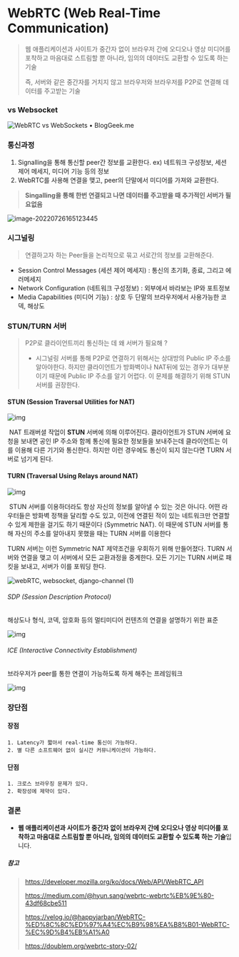 # WebRTC (Web Real-Time Communication)

>  웹 애플리케이션과 사이트가 중간자 없이 브라우저 간에 오디오나 영상 미디어를 포착하고 마음대로 스트림할 뿐 아니라, 임의의 데이터도 교환할 수 있도록 하는 기술
>
> 즉, 서버와 같은 중간자를 거치지 않고 브라우저와 브라우저를 P2P로 연결해 데이터를 주고받는 기술



### vs Websocket

![WebRTC vs WebSockets • BlogGeek.me](https://bloggeek.me/wp-content/uploads/2019/05/201905-websocket-vs-datachannel-1024x384.jpg)



### 통신과정

1. Signalling을 통해 통신할 peer간 정보를 교환한다. ex) 네트워크 구성정보, 세션 제어 메세지, 미디어 기능 등의 정보
2. WebRTC를 사용해 연결을 맺고, peer의 단말에서 미디어를 가져와 교환한다.

>  **Singalling을 통해 한번 연결되고 나면 데이터를 주고받을 때 추가적인 서버가 필요없음**

![image-20220726165123445](https://user-images.githubusercontent.com/55776650/184129967-70e60b90-7239-46f3-acc8-435b9a878098.png)



### 시그널링

>  연결하고자 하는 Peer들을 논리적으로 묶고 서로간의 정보를 교환해준다.

- Session Control Messages (세션 제어 메세지) :  통신의 초기화, 종료, 그리고 에러메세지
- Network Configuration (네트워크 구성정보) : 외부에서 바라보는 IP와 포트정보
- Media Capabilities (미디어 기능) : 상호 두 단말의 브라우저에서 사용가능한 코덱, 해상도



### STUN/TURN 서버

> P2P로 클라이언트끼리 통신하는 데 왜 서버가 필요해 ?
>
> - 시그널링 서버를 통해 P2P로 연결하기 위해서는 상대방의 Public IP 주소를 알아야한다. 하지만 클라이언트가 방화벽이나 NAT뒤에 있는 경우가 대부분이기 때문에 Public IP 주소를 알기 어렵다. 이 문제를 해결하기 위해 STUN 서버를 권장한다.

#### 	STUN (Session Traversal Utilities for NAT)

![img](https://velog.velcdn.com/images%2Fheejinkim0812%2Fpost%2F651a28e3-1fb6-4209-881c-5dea81d9e624%2Fimage.png)

​	NAT 트래버셜 작업이 **STUN** 서버에 의해 이루어진다. 클라이언트가 STUN 서버에 요청을 보내면 공인 IP 주소와 함께 통신에 필요한 정보들을 보내주는데 클라이언트는 이를 이용해 다른 기기와 통신한다. 하지만 이런 경우에도 통신이 되지 않는다면 TURN 서버로 넘기게 된다.

#### TURN (Traversal Using Relays around NAT)

![img](https://velog.velcdn.com/images%2Fheejinkim0812%2Fpost%2F768e918a-b7e3-4899-8077-ab2f03b886c1%2Fimage.png)

​	STUN 서버를 이용하더라도 항상 자신의 정보를 알아낼 수 있는 것은 아니다. 어떤 라우터들은 방화벽 정책을 달리할 수도 있고, 이전에 연결된 적이 있는 네트워크만 연결할 수 있게 제한을 걸기도 하기 때문이다 (Symmetric NAT). 이 때문에 STUN 서버를 통해 자신의 주소를 알아내지 못했을 때는 TURN 서버를 이용한다

TURN 서버는 이런 Symmetric NAT 제약조건을 우회하기 위해 만들어졌다. TURN 서버와 연결을 맺고 이 서버에서 모든 교환과정을 중계한다. 모든 기기는 TURN 서버로 패킷을 보내고, 서버가 이를 포워딩 한다.

![webRTC, websocket, django-channel (1)](https://velog.velcdn.com/images/mquat/post/1424979e-1366-40e8-b4a1-87447310fa38/image.png)

###### SDP (Session Description Protocol)

해상도나 형식, 코덱, 암호화 등의 멀티미디어 컨텐츠의 연결을 설명하기 위한 표준

![img](https://velog.velcdn.com/images%2Fkkj53051000%2Fpost%2Ff51c9fa8-22b9-4cc8-9ccd-3e034a7f4be1%2F%E1%84%89%E1%85%B3%E1%84%8F%E1%85%B3%E1%84%85%E1%85%B5%E1%86%AB%E1%84%89%E1%85%A3%E1%86%BA%202022-01-21%20%E1%84%8B%E1%85%A9%E1%84%92%E1%85%AE%202.30.17.png)



###### ICE (Interactive Connectivity Establishment)

브라우저가 peer를 통한 연결이 가능하도록 하게 해주는 프레임워크

![img](https://velog.velcdn.com/images%2Fkkj53051000%2Fpost%2F4b24c075-9b7f-40bd-84ea-eeb1a6b205ea%2F%E1%84%89%E1%85%B3%E1%84%8F%E1%85%B3%E1%84%85%E1%85%B5%E1%86%AB%E1%84%89%E1%85%A3%E1%86%BA%202022-01-21%20%E1%84%8B%E1%85%A9%E1%84%92%E1%85%AE%202.41.09.png)



### 장단점

#### 장점

```
1. Latency가 짧아서 real-time 통신이 가능하다.
2. 별 다른 소프트웨어 없이 실시간 커뮤니케이션이 가능하다.
```

#### 단점

```
1. 크로스 브라우징 문제가 있다.
2. 확장성에 제약이 있다.
```





### 결론

- **웹 애플리케이션과 사이트가 중간자 없이 브라우저 간에 오디오나 영상 미디어를 포착하고 마음대로 스트림할 뿐 아니라, 임의의 데이터도 교환할 수 있도록 하는 기술**입니다.







##### 참고

> https://developer.mozilla.org/ko/docs/Web/API/WebRTC_API
>
> https://medium.com/@hyun.sang/webrtc-webrtc%EB%9E%80-43df68cbe511
>
> https://velog.io/@happyjarban/WebRTC-%ED%8C%8C%ED%97%A4%EC%B9%98%EA%B8%B01-WebRTC-%EC%9D%B4%EB%A1%A0
>
> https://doublem.org/webrtc-story-02/

